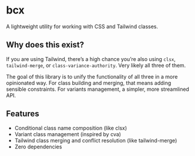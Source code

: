 # bcx

A lightweight utility for working with CSS and Tailwind classes.

## Why does this exist?
If you are using Tailwind, there’s a high chance you’re also using `clsx`, `tailwind-merge`, or `class-variance-authority`. Very likely all three of them.

The goal of this library is to unify the functionality of all three in a more opinionated way. For class building and merging, that means adding sensible constraints. For variants management, a simpler, more streamlined API.

## Features
- Conditional class name composition (like clsx)
- Variant class management (inspired by cva)
- Tailwind class merging and conflict resolution (like tailwind-merge)
- Zero dependencies